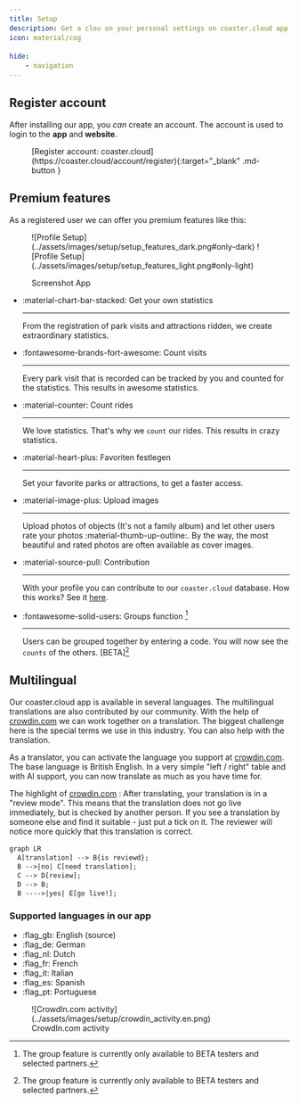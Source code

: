 ```yaml
---
title: Setup
description: Get a clou on your personal settings on coaster.cloud app.
icon: material/cog

hide:
    - navigation
---
```


## Register account

After installing our app, you _can_ create an account. The account is used to login to the **app** and **website**.

<figure markdown>
[Register account: coaster.cloud](https://coaster.cloud/account/register){:target="_blank" .md-button }
</figure>

## Premium features

As a registered user we can offer you premium features like this:

<figure markdown>
![Profile Setup](../assets/images/setup/setup_features_dark.png#only-dark)
![Profile Setup](../assets/images/setup/setup_features_light.png#only-light)

Screenshot App
</figure>

<div class="grid cards" markdown>

- :material-chart-bar-stacked: Get your own statistics

    ---
    From the registration of park visits and attractions ridden, we create extraordinary statistics.

- :fontawesome-brands-fort-awesome: Count visits

    ---
    Every park visit that is recorded can be tracked by you and counted for the statistics. This results in awesome statistics.

- :material-counter: Count rides

    ---
    We love statistics. That's why we `count` our rides. This results in crazy statistics.

- :material-heart-plus: Favoriten festlegen

    ---
    Set your favorite parks or attractions, to get a faster access.

- :material-image-plus: Upload images

    ---
    Upload photos of objects (It's not a family album) and let other users rate your photos :material-thumb-up-outline:. By the way, the most beautiful and rated photos are often available as cover images.

- :material-source-pull: Contribution

    ---
    With your profile you can contribute to our `coaster.cloud` database. How this works? See it [here](../contribute/).

- :fontawesome-solid-users: Groups function [^1]

    ---
    Users can be grouped together by entering a code. You will now see the `counts` of the others. [BETA][^1]

</div>

## Multilingual

Our coaster.cloud app is available in several languages. The multilingual translations are also contributed by our community. With the help of [crowdin.com](https://crowdin.com/project/coastercloud) we can work together on a translation. The biggest challenge here is the special terms we use in this industry. You can also help with the translation.

As a translator, you can activate the language you support at [crowdin.com](https://crowdin.com/project/coastercloud). The base language is British English. In a very simple "left / right" table and with AI support, you can now translate as much as you have time for.

The highlight of [crowdin.com](https://crowdin.com/project/coastercloud) : After translating, your translation is in a "review mode". This means that the translation does not go live immediately, but is checked by another person. If you see a translation by someone else and find it suitable - just put a tick on it. The reviewer will notice more quickly that this translation is correct.

``` mermaid
graph LR
  A[translation] --> B{is reviewd};
  B -->|no| C[need translation];
  C --> D[review];
  D --> B;
  B ---->|yes| E[go live!];
```

### Supported languages in our app

- :flag_gb: English (source)
- :flag_de: German
- :flag_nl: Dutch
- :flag_fr: French
- :flag_it: Italian
- :flag_es: Spanish
- :flag_pt: Portuguese

<figure markdown>
  ![CrowdIn.com activity](../assets/images/setup/crowdin_activity.en.png)
  <figcaption>CrowdIn.com activity</figcaption>
</figure>

[^1]: The group feature is currently only available to BETA testers and selected partners.
